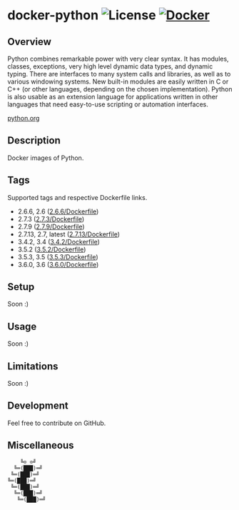 # docker-python ![License][license-img] [![Docker][docker-img]][docker-url]

## Overview

Python  combines remarkable  power  with  very clear  syntax.  It has  modules,
classes,  exceptions,  very   high  level  dynamic  data   types,  and  dynamic
typing. There are interfaces to many system  calls and libraries, as well as to
various windowing systems.  New built-in modules are easily written in C or C++
(or other  languages, depending on  the chosen implementation). Python  is also
usable as  an extension  language for applications  written in  other languages
that need easy-to-use scripting or automation interfaces.

[python.org](https://www.python.org/)

## Description

Docker images of Python.

## Tags

Supported tags and respective Dockerfile links.

- 2.6.6, 2.6 ([2.6.6/Dockerfile][1])
- 2.7.3 ([2.7.3/Dockerfile][2])
- 2.7.9 ([2.7.9/Dockerfile][3])
- 2.7.13, 2.7, latest ([2.7.13/Dockerfile][4])
- 3.4.2, 3.4 ([3.4.2/Dockerfile][5])
- 3.5.2 ([3.5.2/Dockerfile][6])
- 3.5.3, 3.5 ([3.5.3/Dockerfile][7])
- 3.6.0, 3.6 ([3.6.0/Dockerfile][8])

## Setup

Soon :)

## Usage

Soon :)

## Limitations

Soon :)

## Development

Feel free to contribute on GitHub.

## Miscellaneous

```
    ╚⊙ ⊙╝
  ╚═(███)═╝
 ╚═(███)═╝
╚═(███)═╝
 ╚═(███)═╝
  ╚═(███)═╝
   ╚═(███)═╝
```

[1]: https://github.com/rockyluke/docker-python/blob/master/2.6.6/Dockerfile
[2]: https://github.com/rockyluke/docker-python/blob/master/2.7.3/Dockerfile
[3]: https://github.com/rockyluke/docker-python/blob/master/2.7.9/Dockerfile
[4]: https://github.com/rockyluke/docker-python/blob/master/2.7.13/Dockerfile
[5]: https://github.com/rockyluke/docker-python/blob/master/3.4.2/Dockerfile
[6]: https://github.com/rockyluke/docker-python/blob/master/3.5.2/Dockerfile
[7]: https://github.com/rockyluke/docker-python/blob/master/3.5.3/Dockerfile
[8]: https://github.com/rockyluke/docker-python/blob/master/3.6.0/Dockerfile
[license-img]: https://img.shields.io/badge/license-ISC-blue.svg
[docker-img]: https://img.shields.io/docker/pulls/rockyluke/python.svg
[docker-url]: https://registry.hub.docker.com/u/rockyluke/python

